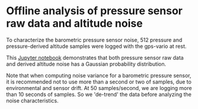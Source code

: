 # Offline analysis of pressure sensor raw data and altitude noise

To characterize the barometric pressure sensor noise, 512 pressure and pressure-derived altitude samples were logged with the gps-vario at rest. 

This [Jupyter notebook](pressure_sensor_noise_test.ipynb) demonstrates that both pressure sensor raw data and derived altitude noise has a Gaussian probability distribution. 

Note that when computing noise variance for a barometric pressure sensor, it is recommended not to use more than a second or two of samples, due to environmental and sensor drift. At 50 samples/second, we are logging more than 10 seconds of samples. So we 'de-trend' the data before analyzing the noise characteristics.

